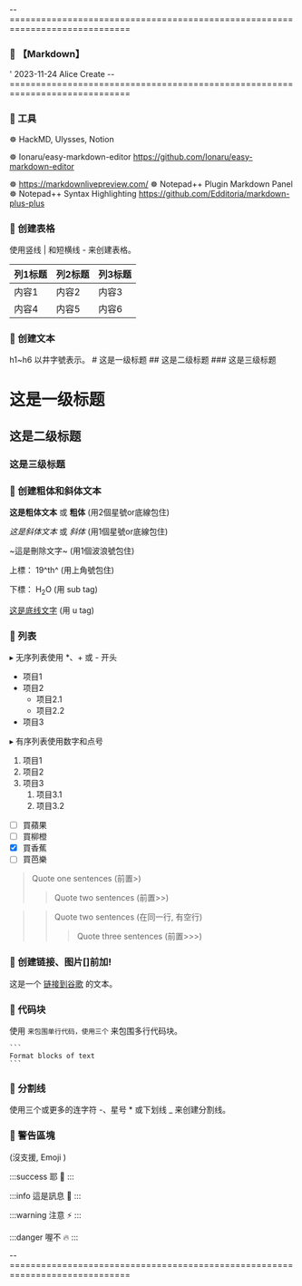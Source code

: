 -- =============================================================================
### 🦉 【Markdown】

' 2023-11-24 Alice   Create
-- =============================================================================

### 🐸 工具
☸ HackMD, Ulysses, Notion 

☸ Ionaru/easy-markdown-editor
	https://github.com/Ionaru/easy-markdown-editor

☸ https://markdownlivepreview.com/
☸ Notepad++ Plugin Markdown Panel
☸ Notepad++ Syntax Highlighting https://github.com/Edditoria/markdown-plus-plus

### 🐸 创建表格
使用竖线 | 和短横线 - 来创建表格。

| 列1标题 | 列2标题 | 列3标题 |
| ------- | ------- | ------- |
| 内容1   | 内容2   | 内容3   |
| 内容4   | 内容5   | 内容6   |

### 🐸 创建文本 
h1~h6 以井字號表示。
\# 这是一级标题
\#\# 这是二级标题
\#\#\# 这是三级标题
# 这是一级标题
## 这是二级标题
### 这是三级标题

### 🐸 创建粗体和斜体文本
**这是粗体文本** 或 __粗体__ (用2個星號or底線包住)

*这是斜体文本* 或 _斜体_ (用1個星號or底線包住)

~這是刪除文字~ (用1個波浪號包住)

上標： 19^th^ (用上角號包住)

下標： H<sub>2</sub>O (用 sub tag)

<u>这是底线文字</u> (用 u tag)

### 🐸 列表
▸ 无序列表使用 *、+ 或 - 开头
- 项目1
- 项目2
	- 项目2.1
	- 项目2.2
- 项目3

▸ 有序列表使用数字和点号
1. 项目1
2. 项目2
3. 项目3
	1. 项目3.1
	2. 项目3.2

- [ ] 買蘋果
- [ ] 買柳橙
- [x] 買香蕉
- [ ] 買芭樂

> Quote one sentences (前置\>)
>>Quote two sentences (前置\>\>)

>>Quote two sentences (在同一行, 有空行)
>>>Quote three sentences (前置\>\>\>)


### 🐸 创建链接、图片[]前加!
这是一个 [链接到谷歌](https://www.google.com) 的文本。

### 🐸 代码块
使用 ` 来包围单行代码，使用三个 ` 来包围多行代码块。

	```
    Format blocks of text
    ```

### 🐸 分割线
使用三个或更多的连字符 -、星号 * 或下划线 _ 来创建分割线。

### 🐸 警告區塊
(沒支援, Emoji )

:::success
耶 :tada:
:::

:::info
這是訊息 :mega:
:::

:::warning
注意 :zap:
:::

:::danger
喔不 :fire:
:::

-- =============================================================================
